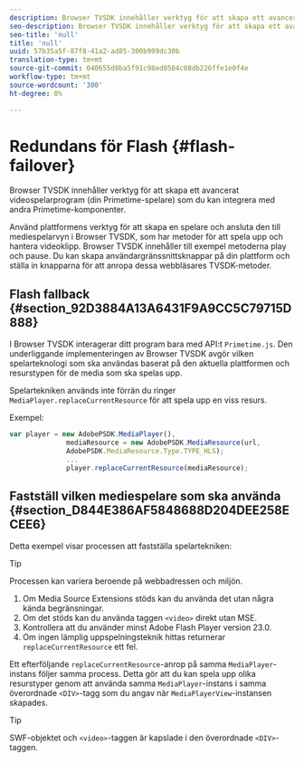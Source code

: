 ```yaml
---
description: Browser TVSDK innehåller verktyg för att skapa ett avancerat videospelarprogram (din Primetime-spelare) som du kan integrera med andra Primetime-komponenter.
seo-description: Browser TVSDK innehåller verktyg för att skapa ett avancerat videospelarprogram (din Primetime-spelare) som du kan integrera med andra Primetime-komponenter.
seo-title: 'null'
title: 'null'
uuid: 57b35a5f-87f8-41a2-ad85-300b999dc30b
translation-type: tm+mt
source-git-commit: 040655d8ba5f91c98ed0584c08db226ffe1e0f4e
workflow-type: tm+mt
source-wordcount: '300'
ht-degree: 0%

---
```



# Redundans för Flash {#flash-failover}

Browser TVSDK innehåller verktyg för att skapa ett avancerat videospelarprogram (din Primetime-spelare) som du kan integrera med andra Primetime-komponenter.

Använd plattformens verktyg för att skapa en spelare och ansluta den till mediespelarvyn i Browser TVSDK, som har metoder för att spela upp och hantera videoklipp. Browser TVSDK innehåller till exempel metoderna play och pause. Du kan skapa användargränssnittsknappar på din plattform och ställa in knapparna för att anropa dessa webbläsares TVSDK-metoder.

## Flash fallback {#section_92D3884A13A6431F9A9CC5C79715D888}

I Browser TVSDK interagerar ditt program bara med API:t `Primetime.js`. Den underliggande implementeringen av Browser TVSDK avgör vilken spelarteknologi som ska användas baserat på den aktuella plattformen och resurstypen för de media som ska spelas upp.

Spelartekniken används inte förrän du ringer `MediaPlayer.replaceCurrentResource` för att spela upp en viss resurs.

Exempel:

```js
var player = new AdobePSDK.MediaPlayer(), 
              mediaResource = new AdobePSDK.MediaResource(url, 
              AdobePSDK.MediaResource.Type.TYPE_HLS); 
              ... 
              player.replaceCurrentResource(mediaResource);
```

## Fastställ vilken mediespelare som ska använda {#section_D844E386AF5848688D204DEE258ECEE6}

Detta exempel visar processen att fastställa spelartekniken:

>[!TIP]
>
>Processen kan variera beroende på webbadressen och miljön.

1. Om Media Source Extensions stöds kan du använda det utan några kända begränsningar.
1. Om det stöds kan du använda taggen `<video>` direkt utan MSE.
1. Kontrollera att du använder minst Adobe Flash Player version 23.0.
1. Om ingen lämplig uppspelningsteknik hittas returnerar `replaceCurrentResource` ett fel.

Ett efterföljande `replaceCurrentResource`-anrop på samma `MediaPlayer`-instans följer samma process. Detta gör att du kan spela upp olika resurstyper genom att använda samma `MediaPlayer`-instans i samma överordnade `<DIV>`-tagg som du angav när `MediaPlayerView`-instansen skapades.

>[!TIP]
>
>SWF-objektet och `<video>`-taggen är kapslade i den överordnade `<DIV>`-taggen.

